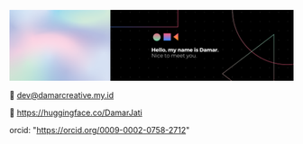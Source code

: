 ![enter image description here](https://raw.githubusercontent.com/Damarcreative/Damarcreative/8b58be6b09be4c2870c0128e456bff16a5e96930/MyBanner.svg) 

📧 dev@damarcreative.my.id

🤗 https://huggingface.co/DamarJati

orcid: "https://orcid.org/0009-0002-0758-2712"
